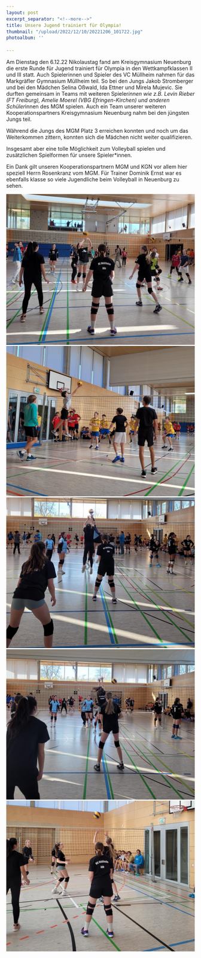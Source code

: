 ```yaml
---
layout: post
excerpt_separator: "<!--more-->"
title: Unsere Jugend trainiert für Olympia!
thumbnail: "/upload/2022/12/10/20221206_101722.jpg"
photoalbum: ''

---
```

Am Dienstag den 6.12.22 Nikolaustag fand am Kreisgymnasium Neuenburg die erste Runde für Jugend trainiert für Olympia in den Wettkampfklassen II und III statt. Auch Spielerinnen und Spieler des VC Müllheim nahmen für das Markgräfler Gymnasium Müllheim teil. So bei den Jungs Jakob Stromberger und bei den Mädchen Selina Oßwald, Ida Ettner und Mirela Mujevic. Sie durften gemeinsam in Teams mit weiteren Spieler*innen wie z.B. Levin Rieber (FT Freiburg), Amelie Moerel (VBG Efringen-Kirchen) und anderen Schüler*innen des MGM spielen. Auch ein Team unserer weiteren Kooperationspartners Kreisgymnasium Neuenburg nahm bei den jüngsten Jungs teil. 

Während die Jungs des MGM Platz 3 erreichen konnten und noch um das Weiterkommen zittern, konnten sich die Mädchen nicht weiter qualifizieren. 

Insgesamt aber eine tolle Möglichkeit zum Volleyball spielen und zusätzlichen Spielformen für unsere Spieler*innen. 

Ein Dank gilt unseren Kooperationspartnern MGM und KGN vor allem hier speziell Herrn Rosenkranz vom MGM. Für Trainer Dominik Ernst war es ebenfalls klasse so viele Jugendliche beim Volleyball in Neuenburg zu sehen.

![](/upload/2022/12/10/20221206_114810.jpg)![](/upload/2022/12/10/20221206_105322.jpg)![](/upload/2022/12/10/20221206_134954.jpg)![](/upload/2022/12/10/20221206_135129.jpg)![](/upload/2022/12/10/20221206_115316.jpg)